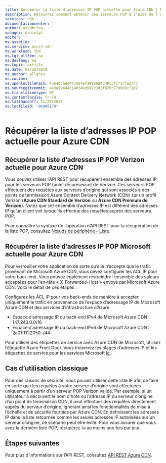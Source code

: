 ```yaml
---
title: Récupérer la liste d’adresses IP POP actuelle pour Azure CDN | Microsoft Docs
description: Découvrez comment obtenir des serveurs POP à l’aide de l’API REST. Les serveurs POP envoient des requêtes aux serveurs d’origine associés aux points de terminaison Azure Content Delivery Network.
services: cdn
documentationcenter: ''
author: asudbring
manager: danielgi
editor: ''
ms.assetid: ''
ms.service: azure-cdn
ms.workload: tbd
ms.tgt_pltfrm: na
ms.devlang: na
ms.topic: article
ms.date: 08/22/2019
ms.author: allensu
ms.custom: ''
ms.openlocfilehash: 43b4bcaee447d84efa088e84340ccfc717fe2777
ms.sourcegitcommit: a43a59e44c14d349d597c3d2fd2bc779989c71d7
ms.translationtype: HT
ms.contentlocale: fr-FR
ms.lasthandoff: 11/25/2020
ms.locfileid: "96005178"
---
```

# <a name="retrieve-the-current-pop-ip-list-for-azure-cdn"></a>Récupérer la liste d’adresses IP POP actuelle pour Azure CDN

## <a name="retrieve-the-current-verizon-pop-ip-list-for-azure-cdn"></a>Récupérer la liste d’adresses IP POP Verizon actuelle pour Azure CDN

Vous pouvez utiliser l’API REST pour récupérer l’ensemble des adresses IP pour les serveurs POP (point de présence) de Verizon. Ces serveurs POP effectuent des requêtes aux serveurs d’origine qui sont associés à des points de terminaison Azure Content Delivery Network (CDN) sur un profil Verizon (**Azure CDN Standard de Verizon** ou **Azure CDN Premium de Verizon**). Notez que cet ensemble d’adresses IP est différent des adresses IP qu’un client voit lorsqu’ils effectue des requêtes auprès des serveurs POP. 

Pour connaître la syntaxe de l’opération d’API REST pour la récupération de la liste POP, consultez [Nœuds de périphérie - Liste](/rest/api/cdn/edgenodes/list).

## <a name="retrieve-the-current-microsoft-pop-ip-list-for-azure-cdn"></a>Récupérer la liste d’adresses IP POP Microsoft actuelle pour Azure CDN

Pour verrouiller votre application de sorte qu’elle n’accepte que le trafic provenant de Microsoft Azure CDN, vous devez configurer les ACL IP pour votre back-end. Vous pouvez également restreindre l’ensemble des valeurs acceptées pour l’en-tête « X-Forwarded-Host » envoyé par Microsoft Azure CDN. Voici le détail de ces étapes :

Configurez les ACL IP pour vos back-ends de manière à accepter uniquement le trafic en provenance de l’espace d’adressage IP de Microsoft Azure CDN et des services d’infrastructure d’Azure. 

* Espace d’adressage IP du back-end IPv4 de Microsoft Azure CDN : 147.243.0.0/16
* Espace d’adressage IP du back-end IPv6 de Microsoft Azure CDN : 2a01:111:2050::/44

Pour utiliser des étiquettes de service avec Azure CDN de Microsoft, utilisez l’étiquette Azure Front Door. Vous trouverez les plages d’adresses IP et les étiquettes de service pour les services Microsoft [ici](https://www.microsoft.com/download/details.aspx?id=56519).


## <a name="typical-use-case"></a>Cas d’utilisation classique

Pour des raisons de sécurité, vous pouvez utiliser cette liste IP afin de faire en sorte que les requêtes à votre serveur d’origine sont effectuées uniquement à partir d’un serveur POP Verizon valide. Par exemple, si un utilisateur a découvert le nom d’hôte ou l’adresse IP du serveur d’origine d’un point de terminaison CDN, il peut effectuer des requêtes directement auprès du serveur d’origine, ignorant ainsi les fonctionnalités de mise à l’échelle et de sécurité fournies par Azure CDN. En définissant les adresses IP dans la liste retournée comme les seules adresses IP autorisées sur un serveur d’origine, ce scénario peut être évité. Pour vous assurer que vous avez la dernière liste POP, récupérez-la au moins une fois par jour. 

## <a name="next-steps"></a>Étapes suivantes

Pour plus d’informations sur l’API REST, consultez [API REST Azure CDN](/rest/api/cdn/).